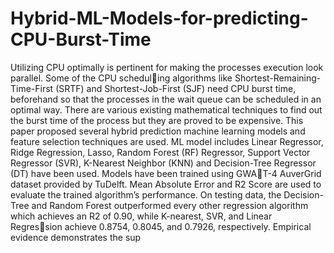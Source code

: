 # Hybrid-ML-Models-for-predicting-CPU-Burst-Time

Utilizing CPU optimally is pertinent for making the processes execution look parallel. Some of the CPU scheduling algorithms like Shortest-Remaining-Time-First (SRTF) and Shortest-Job-First (SJF) need CPU burst time, beforehand so that the processes in the wait queue can be scheduled in an
optimal way. There are various existing mathematical techniques to find out the burst time of the process but they are proved
to be expensive. This paper proposed several hybrid prediction
machine learning models and feature selection techniques are
used. ML model includes Linear Regressor, Ridge Regression,
Lasso, Random Forest (RF) Regressor, Support Vector Regressor
(SVR), K-Nearest Neighbor (KNN) and Decision-Tree Regressor
(DT) have been used. Models have been trained using GWAT-4 AuverGrid dataset provided by TuDelft. Mean Absolute
Error and R2 Score are used to evaluate the trained algorithm’s
performance. On testing data, the Decision-Tree and Random
Forest outperformed every other regression algorithm which
achieves an R2 of 0.90, while K-nearest, SVR, and Linear Regression achieve 0.8754, 0.8045, and 0.7926, respectively. Empirical
evidence demonstrates the sup
